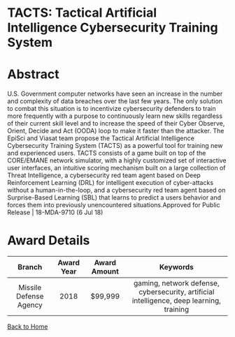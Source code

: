 
TACTS: Tactical Artificial Intelligence Cybersecurity Training System
=====================================================================

# Abstract


U.S. Government computer networks have seen an increase in the number and complexity of data breaches over the last few years. The only solution to combat this situation is to incentivize cybersecurity defenders to train more frequently with a purpose to continuously learn new skills regardless of their current skill level and to increase the speed of their Cyber Observe, Orient, Decide and Act (OODA) loop to make it faster than the attacker. The EpiSci and Viasat team propose the Tactical Artificial Intelligence Cybersecurity Training System (TACTS) as a powerful tool for training new and experienced users. TACTS consists of a game built on top of the CORE/EMANE network simulator, with a highly customized set of interactive user interfaces, an intuitive scoring mechanism built on a large collection of Threat Intelligence, a cybersecurity red team agent based on Deep Reinforcement Learning (DRL) for intelligent execution of cyber-attacks without a human-in-the-loop, and a cybersecurity red team agent based on Surprise-Based Learning (SBL) that learns to predict a users behavior and forces them into previously unencountered situations.Approved for Public Release | 18-MDA-9710 (6 Jul 18)  

# Award Details

|Branch|Award Year|Award Amount|Keywords|
| :---: | :---: | :---: | :---: |
|Missile Defense Agency|2018|$99,999|gaming, network defense, cybersecurity, artificial intelligence, deep learning, training|
  
  


[Back to Home](https://github.com/chrischow/dod_sbir_awards#46)